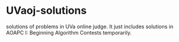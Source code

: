 # UVaoj-solutions
solutions of problems in UVa online judge. It just includes solutions in AOAPC I: Beginning Algorithm Contests temporarily.
